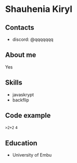 # Shauhenia Kiryl

## Contacts

- discord: @qqqqqqq

## About me

Yes

## Skills

- javaskrypt
- backflip

## Code example

`>2+2`
`4`

## Education

- University of Embu
